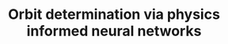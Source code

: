 ---
title: "Orbit determination via physics informed neural networks"
excerpt_separator: "<!--more-->"
categories:
  - Physics Informed Neural Networks
tags:
  - PINN
published: true
---